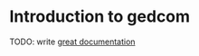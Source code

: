 # Introduction to gedcom

TODO: write [great documentation](http://jacobian.org/writing/what-to-write/)
